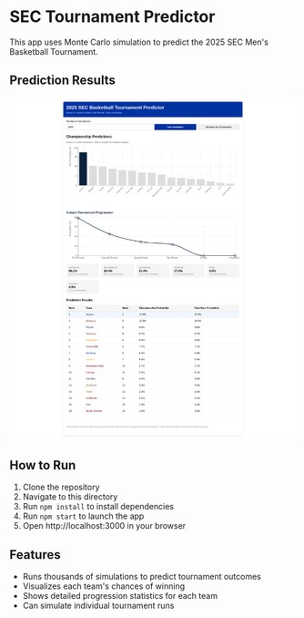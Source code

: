 # SEC Tournament Predictor

This app uses Monte Carlo simulation to predict the 2025 SEC Men's Basketball Tournament.

## Prediction Results
![SEC Tournament Prediction Results](./prediction-results.png)

## How to Run

1. Clone the repository
2. Navigate to this directory
3. Run `npm install` to install dependencies
4. Run `npm start` to launch the app
5. Open http://localhost:3000 in your browser

## Features
- Runs thousands of simulations to predict tournament outcomes
- Visualizes each team's chances of winning
- Shows detailed progression statistics for each team
- Can simulate individual tournament runs